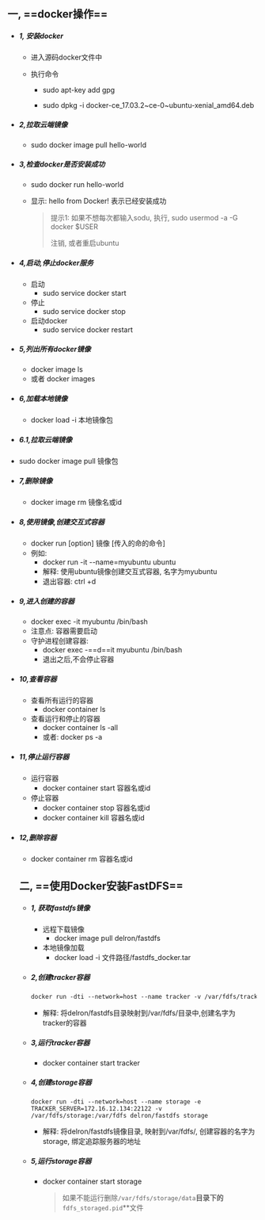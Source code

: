 ## 一, ==docker操作==

- ##### 1, 安装docker

  - 进入源码docker文件中

  - 执行命令

    - sudo apt-key add gpg

    - sudo dpkg -i docker-ce_17.03.2~ce-0~ubuntu-xenial_amd64.deb


- ##### 2,拉取云端镜像


  - sudo docker image  pull  hello-world

  
- ##### 3,检查docker是否安装成功

  - sudo docker run hello-world

  - 显示: hello from Docker! 表示已经安装成功

    > 提示1: 如果不想每次都输入sodu, 执行, sudo usermod -a -G docker $USER
    >
    > 注销, 或者重启ubuntu

- ##### 4,启动,停止docker服务

  - 启动
    - sudo service docker start
  - 停止
    - sudo service docker stop
  - 启动docker
    - sudo service docker restart

  

- ##### 5,列出所有docker镜像

  - docker image ls
  - 或者 docker images

  

- ##### 6,加载本地镜像

  - docker load -i  本地镜像包

- ##### 6.1,拉取云端镜像


- sudo docker image  pull  镜像包


- ##### 7,删除镜像

  - docker image rm 镜像名或id

  

- ##### 8,使用镜像,创建交互式容器

  - docker run [option] 镜像 [传入的命的命令]
  - 例如:
    - docker run -it --name=myubuntu ubuntu 
    - 解释: 使用ubuntu镜像创建交互式容器, 名字为myubuntu
    - 退出容器: ctrl +d

  

- ##### 9,进入创建的容器

  - docker exec -it myubuntu /bin/bash
  - 注意点: 容器需要启动
  - 守护进程创建容器:
    - docker exec -==d==it myubuntu /bin/bash
    - 退出之后,不会停止容器

  

- ##### 10,查看容器

  - 查看所有运行的容器
    - docker container ls
  - 查看运行和停止的容器
    - docker container ls -all
    - 或者: docker ps -a

  

- ##### 11,停止运行容器

  - 运行容器
    - docker container start 容器名或id
  - 停止容器
    - docker container stop 容器名或id
    - docker container kill 容器名或id

- ##### 12,删除容器

  - docker container rm 容器名或id

  

  ## 二, ==使用Docker安装FastDFS==

  

  - ##### 1, 获取fastdfs镜像

    - 远程下载镜像
      - docker image pull delron/fastdfs
    - 本地镜像加载
      - docker load -i 文件路径/fastdfs_docker.tar

  - ##### 2,创建tracker容器

    ```html
    docker run -dti --network=host --name tracker -v /var/fdfs/tracker:/var/fdfs delron/fastdfs tracker
    ```

    - 解释: 将delron/fastdfs目录映射到/var/fdfs/目录中,创建名字为tracker的容器

      

  - ##### 3,运行tracker容器

    - docker container start tracker

      

  - ##### 4,创建storage容器

    ```
    docker run -dti --network=host --name storage -e TRACKER_SERVER=172.16.12.134:22122 -v /var/fdfs/storage:/var/fdfs delron/fastdfs storage
    ```

    - 解释: 将delron/fastdfs镜像目录, 映射到/var/fdfs/, 创建容器的名字为storage, 绑定追踪服务器的地址

      

  - ##### 5,运行storage容器

    - docker container start storage

      > 如果不能运行删除`/var/fdfs/storage/data`**目录下的**`fdfs_storaged.pid`**文件

    

    

    

    

  

  

  

  

  

  

  

  